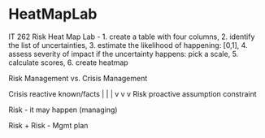 # HeatMapLab
IT 262 Risk Heat Map Lab - 1. create a table with four columns, 2. identify the list of uncertainties, 3. estimate the likelihood of happening: [0,1], 4. assess severity of impact if the uncertainty happens: pick a scale, 5. calculate scores, 6. create heatmap


Risk Management
      vs.
Crisis Management

Crisis  reactive    known/facts
  |         |            |
  v         v            v
Risk    proactive   assumption constraint

Risk - it may happen (managing)

Risk + Risk
     - Mgmt plan
